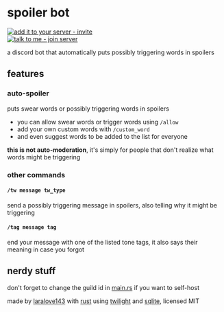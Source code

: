 # spoiler bot

[![add it to your server - invite](https://img.shields.io/badge/add_it_to_your_server-invite-5865F2?style=for-the-badge&logo=discord&logoColor=white)](https://discord.com/api/oauth2/authorize?client_id=955408072199766086&permissions=536880128&scope=applications.commands%20bot)  
[![talk to me - join server](https://img.shields.io/badge/talk_to_me-join-5865F2?style=for-the-badge&logo=discord&logoColor=white)](https://discord.gg/6vAzfFj8xG)

a discord bot that automatically puts possibly triggering words in spoilers

## features

### auto-spoiler

puts swear words or possibly triggering words in spoilers  

- you can allow swear words or trigger words using `/allow`
- add your own custom words with `/custom_word`
- and even suggest words to be added to the list for everyone

**this is not auto-moderation**, it's simply for people that don't realize what words might be triggering

### other commands

#### `/tw message tw_type`

send a possibly triggering message in spoilers, also telling why it might be triggering

#### `/tag message tag`

end your message with one of the listed tone tags, it also says their meaning in case you forgot

## nerdy stuff

don't forget to change the guild id in [main.rs](src/main.rs) if you want to self-host

made by [laralove143](https://github.com/laralove143) with [rust](https://www.rust-lang.org) using [twilight](https://github.com/twilight-rs/twilight) and [sqlite](https://sqlite.org), licensed MIT

